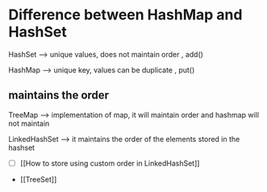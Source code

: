 # Difference between HashMap and HashSet




HashSet --> unique values, does not maintain order , add()


HashMap --> unique key, values can  be duplicate , put()

## maintains the order 

TreeMap  --> implementation of map, it will maintain order and hashmap will not maintain


LinkedHashSet --> it maintains the order of the elements stored in the hashset 
- [ ] [[How to store using custom order in LinkedHashSet]]


- [[TreeSet]]